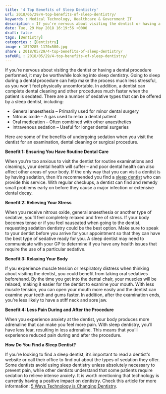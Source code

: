 ```yaml
---
title: '4 Top Benefits of Sleep Dentistry'
url: 2018/05/29/4-top-benefits-of-sleep-dentistry/
keywords : Medical Technology, Healthcare & Government IT
description : If you’re nervous about visiting the dentist or having a dental procedure performed, it may be worthwhile looking into sleep dentistry.
date: Tue, 29 May 2018 16:19:56 +0000
draft: false
tags: [Dentistry]
categories : [Dentistry]
image : 1879285-1170x500.jpg
share : 2018/05/29/4-top-benefits-of-sleep-dentistry/
safeURL : 2018/05/29/4-top-benefits-of-sleep-dentistry/
---
```


If you’re nervous about visiting the dentist or having a dental procedure performed, it may be worthwhile looking into sleep dentistry. Going to sleep during a dental procedure can help make the process much less stressful, as you won’t feel physically uncomfortable. In addition, a dentist can complete dental cleaning and other procedures much faster when the patient is sedated. There are a number of sedative types that can be offered by a sleep dentist, including:

*   General anaesthesia – Primarily used for minor dental surgery
*   Nitrous oxide – A gas used to relax a dental patient
*   Oral medication – Often combined with other anaesthetics
*   Intravenous sedation – Useful for longer dental surgeries

Here are some of the benefits of undergoing sedation when you visit the dentist for an examination, dental cleaning or surgical procedure. 

**Benefit 1: Ensuring You Have Routine Dental Care** 

 When you’re too anxious to visit the dentist for routine examinations and cleanings, your dental health will suffer – and poor dental health can also affect other areas of your body. If the only way that you can visit a dentist is by having sedation, then it’s recommended you find a [sleep dentist](http://www.ebdg.com.au/dental-services/sleep-dentistry/) who can provide this service. With regular checkups, a dentist can find and remedy small problems early on before they cause a major infection or extensive dental decay. 

 **Benefit 2: Relieving Your Stress** 

 When you receive nitrous oxide, general anaesthesia or another type of sedative, you’ll feel completely relaxed and free of stress. If your body becomes tense or if you feel nauseated when going to the dentist, requesting sedation dentistry could be the best option. Make sure to speak to your dentist before you arrive for your appointment so that they can have the best type of sedative ready for you. A sleep dentist may need to communicate with your GP to determine if you have any health issues that require the use of a particular sedative. 

 **Benefit 3: Relaxing Your Body** 

 If you experience muscle tension or respiratory distress when thinking about visiting the dentist, you could benefit from taking oral sedatives beforehand. By the time you get into the dental chair, your muscles will be relaxed, making it easier for the dentist to examine your mouth. With less muscle tension, you can open your mouth more easily and the dentist can examine your teeth and gums faster. In addition, after the examination ends, you’re less likely to have a stiff neck and sore jaw.

  **Benefit 4: Less Pain During and After the Procedure**

   When you experience anxiety at the dentist, your body produces more adrenaline that can make you feel more pain. With sleep dentistry, you’ll have less fear, resulting in less adrenaline. This means that you’ll experience reduced pain during and after the procedure. 

   **How Do You Find a Sleep Dentist?** 

   If you’re looking to find a sleep dentist, it’s important to read a dentist's website or call their office to find out about the types of sedation they offer. Some dentists avoid using sleep dentistry unless absolutely necessary to prevent pain, while other dentists understand that some patients require sedation to relieve intense anxiety. It is worth mentioning that technology is currently having a positive impact on dentistry. Check this article for more information: [5 Ways Technology is Changing Dentistry](https://www.healthcareguys.com/2017/01/24/5-ways-technology-is-changing-dentistry/).